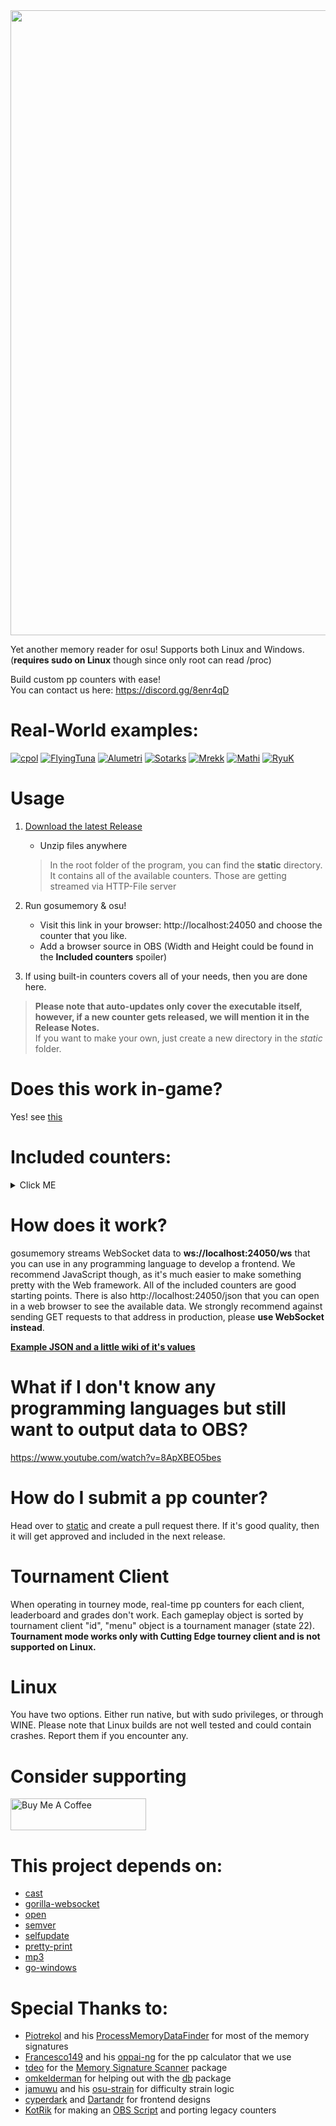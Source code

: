 <img src="https://i.imgur.com/SiRniTb.png" width="1000">

Yet another memory reader for osu! Supports both Linux and Windows. (**requires sudo on Linux** though since only root can read /proc)

Build custom pp counters with ease!\
You can contact us here: https://discord.gg/8enr4qD

# Real-World examples:

[![cpol](https://img.shields.io/badge/cpol%20v5.0---?style=for-the-badge&color=DFD895)](https://youtu.be/neHcOLycieE)
[![FlyingTuna](https://img.shields.io/badge/FlyingTuna%20v1.5---?style=for-the-badge&color=527FD5)](https://www.twitch.tv/flyingtuna/clip/TransparentObliviousHawkAMPEnergyCherry)
[![Alumetri](https://img.shields.io/badge/Alumetri%20v1.2---?style=for-the-badge&color=FF94B6)](https://mega.nz/file/QV1gTKoI#j1QRjDkrjnFvIhyb9JuGi3g_0XZCFzXEXz9PKWcxgmI)
[![Sotarks](https://img.shields.io/badge/Sotarks%20v1.0---?style=for-the-badge&color=C63F55)](https://mega.nz/file/oAlmlQoY#8ABeJPGboMLgCiaY5vR21HX2Km--_jiwqRHOmUJvVmg)
[![Mrekk](https://img.shields.io/badge/Mrekk%20v1.0---?style=for-the-badge&color=72a0d4)](https://mega.nz/file/UZsEUKDK#Ji3JAUr8_04Q7u0RG1BAJFGzZ2-CRhRZkEQqdXVrv60)
[![Mathi](https://img.shields.io/badge/Mathi%20v1.5---?style=for-the-badge&color=4981CE)](https://mega.nz/file/5dsk1QJD#noUKykU5qJYv53I2DPZ7PY2CIQOftS1ufqzOh4rqOb8)
[![RyuK](https://img.shields.io/badge/RyuK%20v1.0---?style=for-the-badge&color=f72f4d)](https://mega.nz/file/dY8k1YyZ#1Phdta1CzxXDotjtllUKsZunnCdliYlQ1VrZ_BNaNIs)


# Usage
     
1. [Download the latest Release](https://github.com/lekluge/gosumemory/releases/latest)
    * Unzip files anywhere
    > In the root folder of the program, you can find the **static** directory. It contains all of the available counters. Those are getting streamed via HTTP-File server

2. Run gosumemory & osu!
    * Visit this link in your browser: http://localhost:24050 and choose the counter that you like.
    * Add a browser source in OBS (Width and Height could be found in the **Included counters** spoiler)
4. If using built-in counters covers all of your needs, then you are done here.
> **Please note that auto-updates only cover the executable itself, however, if a new counter gets released, we will mention it in the Release Notes.**\
> If you want to make your own, just create a new directory in the *static* folder.  

# Does this work in-game?

Yes! see [this](https://github.com/lekluge/gosumemory/wiki/GameOverlay)


# Included counters:
<details>
  <summary>Click ME</summary>

### InGame1

> Size: 240x133\
<img  src="https://user-images.githubusercontent.com/20248967/110195364-7337e280-7e5e-11eb-9bbb-8dadddf6e2bd.png"  width="250">\
By: [Dartandr][1]<br>

### InGame2

> Size: 370x120\
<img  src="https://cdn.discordapp.com/attachments/562954897163812865/817866179619192862/unknown.png"  width="280">\
By: [Dartandr][1]<br>

### InGame3

> Size: 150x70\
<img  src="https://cdn.discordapp.com/attachments/562954897163812865/817866299274559498/unknown.png"  width="150">\
By: [Dartandr][1]<br>


### reComfortaa

> Size: 1152x245\
> *Song Selection*\
<img src="https://i.imgur.com/r4AWqbH.png" width="500">\
>*Gameplay*\
<img src="https://i.imgur.com/7rEgtkH.png" width="500">\
By: [Xynogen][6]<br>

### MonokaiPane

> Size: 512x150\
> *Song Selection*\
<img src="https://i.imgur.com/T8p0R29.png" width="500">\
>*Gameplay 1*\
<img src="https://i.imgur.com/TAmHvFM.png" width="500">\
>*Gameplay 2*\
<img src="https://i.imgur.com/FpHkdLg.png" width="500">\
By: Xynogen<br>

### WaveTournament

> Size: 1920x1080\
> *Chat + Warmup (Team score disabled) view*\
<img src="https://user-images.githubusercontent.com/23419562/97575468-59554180-1a1f-11eb-8f63-c6db9dd621fa.png" width="500">\
> *Chat + Warmup (Team score disabled) view*\
<img src="https://user-images.githubusercontent.com/23419562/97575499-61ad7c80-1a1f-11eb-850d-9e8754a5cc93.png" width="500">\
> *Gameplay*\
<img src="https://user-images.githubusercontent.com/23419562/97575572-81dd3b80-1a1f-11eb-8e92-e0fb67fadeac.png" width="500">\
By: [VictimCrasher][4]<br>

### Classic

> Size: 550x300\
<img  src="https://cdn.discordapp.com/attachments/641255341245333514/731838930340544573/unknown.png"  width="500">\
By: [Dartandr][1]<br>

### OldClassic

> Size: 550x300\
<img  src="https://cdn.discordapp.com/attachments/530940222771560452/732545954468593664/unknown.png"  width="500">\
By: [Dartandr][1]<br>
  
### Simplistic

> Size: 750x150\
> *Song Selection*\
<img src="https://i.postimg.cc/zvN5nxTZ/download.png">\
>*Gameplay 1*\
<img src="https://i.postimg.cc/NMMhcLmV/Screenshot-1.png">\
By: [jassper0][5]<br>

### DarkAndWhite

> Size: 840x140\
<img  src="https://i.imgur.com/mBN375B.jpg"  width="500">\
By: [cyperdark][2]<br>

### Kerli1 & Kerli2

> Size (1)(2): 794x124 | 353x190\
<img  src="https://i.imgur.com/n2w260o.jpg"  width="500">\
By: [Dartandr][1]<br>

### Luscent

> Size: 1920x1080\
Open-Source Implementation of [Siae's Luscent][3] overlay. No elements were stolen. This is a remake. Please [consider buying](https://gumroad.com/l/Luscent) her version!\
<img  src="https://media.discordapp.net/attachments/641255341245333514/731843129833160704/unknown.png"  width="500">\
Remake by: [Dartandr][1]

### VictimCrasherCompact

> Size: 560x150\
> *Song Selection*\
<img  src="https://i.imgur.com/1F1GK3Z.png" width="500">\
>
> *Gameplay*\
<img  src="https://i.imgur.com/epx6dij.png" width="500">\
By: [VictimCrasher][4]<br>
  
### VictimCrasherOverlay

> Size: 1920x1080\
<img  src="https://i.imgur.com/Wo6wI1B.png"  width="500">\
By: [VictimCrasher][4]<br>

### UnstableRate

> Size: 300x100\
Just a plain number that shows current UnstableRate, could be useful if you want to put it above your UR Bar.\
By: [Dartandr][1]

### MaximalLime

> Size: 800x306\
<img  src="https://cdn.discordapp.com/attachments/641255341245333514/731841741715669002/unknown.png"  width="500">\
By: [cyperdark][2]<br>

### MinimalLime

> Size: 640x130\
<img  src="https://cdn.discordapp.com/attachments/641255341245333514/731840161612300358/unknown.png"  width="500">\
By: [cyperdark][2]<br>

### TrafficLight

> Size: 458x380\
<img  src="https://cdn.discordapp.com/attachments/641255341245333514/731842011514011698/unknown.png">\
By: [cyperdark][2]<br>

[1]: https://github.com/Dartandr

[2]: https://github.com/cyperdark

[3]: https://twitter.com/mk_cou/status/1464208290158501894

[4]: https://github.com/VictimCrasher

[5]: https://github.com/jassper0

[6]: https://github.com/Xyn0gen


</details>

# How does it work?

gosumemory streams WebSocket data to **ws://localhost:24050/ws** that you can use in any programming language to develop a frontend. We recommend JavaScript though, as it's much easier to make something pretty with the Web framework. All of the included counters are good starting points. There is also http://localhost:24050/json that you can open in a web browser to see the available data. We strongly recommend against sending GET requests to that address in production, please **use WebSocket instead**.

**[Example JSON and a little wiki of it's values](https://github.com/lekluge/gosumemory/wiki/JSON-values)**

# What if I don't know any programming languages but still want to output data to OBS?
https://www.youtube.com/watch?v=8ApXBEO5bes 

# How do I submit a pp counter?

Head over to [static](https://github.com/lekluge/static) and create a pull request there. If it's good quality, then it will get approved and included in the next release.

# Tournament Client

When operating in tourney mode, real-time pp counters for each client, leaderboard and grades don't work. Each gameplay object is sorted by tournament client "id", "menu" object is a tournament manager (state 22). 
**Tournament mode works only with Cutting Edge tourney client and is not supported on Linux.**

# Linux

You have two options. Either run native, but with sudo privileges, or through WINE.
Please note that Linux builds are not well tested and could contain crashes. Report them if you encounter any.

# Consider supporting
<a href="https://www.buymeacoffee.com/BlackShark" target="_blank"><img src="https://cdn.discordapp.com/attachments/530940222771560452/750051751025049741/default-blue_1.png" alt="Buy Me A Coffee" style="height: 51px !important;width: 217px !important;" ></a>

# This project depends on:

* [cast](https://github.com/spf13/cast)
* [gorilla-websocket](https://github.com/gorilla/websocket)
* [open](https://github.com/skratchdot/open-golang)
* [semver](https://github.com/blang/semver)
* [selfupdate](https://github.com/rhysd/go-github-selfupdate)
* [pretty-print](https://github.com/k0kubun/pp)
* [mp3](https://github.com/tcolgate/mp3)
* [go-windows](https://github.com/elastic/go-windows)

# Special Thanks to:

* [Piotrekol](https://github.com/Piotrekol/) and his [ProcessMemoryDataFinder](https://github.com/Piotrekol/ProcessMemoryDataFinder) for most of the memory signatures
* [Francesco149](https://github.com/Francesco149) and his [oppai-ng](https://github.com/Francesco149/oppai-ng) for the pp calculator that we use
* [tdeo](https://github.com/tadeokondrak) for the [Memory Signature Scanner](https://github.com/lekluge/gosumemory/tree/master/mem) package
* [omkelderman](https://github.com/omkelderman) for helping out with the [db](https://github.com/lekluge/gosumemory/tree/master/db) package
* [jamuwu](https://github.com/jamuwu/osu-strain) and his [osu-strain](https://github.com/jamuwu/osu-strain) for difficulty strain logic
* [cyperdark](https://github.com/cyperdark) and [Dartandr](https://github.com/Dartandr) for frontend designs
* [KotRik](https://github.com/KotRikD) for making an [OBS Script](https://github.com/lekluge/gosumemory-helpers/blob/master/gosumemory-reader.py) and porting legacy counters
